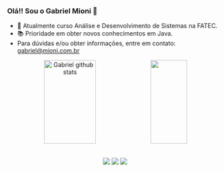 ### Olá!! Sou o Gabriel Mioni 👋

- 🔭 Atualmente curso Análise e Desenvolvimento de Sistemas na FATEC.
- 📚 Prioridade em obter novos conhecimentos em Java.
- Para dúvidas e/ou obter informações, entre em contato: gabriel@mioni.com.br

<div align="center">  
  <img width="49%" height="195px" src="https://github-readme-stats.vercel.app/api?username=gab3mioni&show_icons=true&count_private=true&hide_border=true&title_color=649be5&icon_color=649be5&text_color=c9d1d9&bg_color=0d1117" alt="Gabriel github stats" /> 
  <img width="41%" height="195px" src="https://github-readme-stats.vercel.app/api/top-langs/?username=gab3mioni&layout=compact&hide_border=true&title_color=649be5&text_color=649be5&bg_color=0d1117" />
</div>

##

<div align="center">
   <a href="https://www.instagram.com/gabrielmioni_/" target="_blank"><img src="https://img.shields.io/badge/Instagram-E4405F?style=for-the-badge&logo=instagram&logoColor=white" target="_blank"></a>
   <a href="mailto:gabriel@mioni.com.br"><img src="https://img.shields.io/badge/Gmail-D14836?style=for-the-badge&logo=gmail&logoColor=white" target="_blank"></a>
   <a href="https://www.linkedin.com/in/gabriel-mioni/"><img src=https://img.shields.io/badge/LinkedIn-0077B5?style=for-the-badge&logo=linkedin&logoColor=white
" target="_blank"></a>
